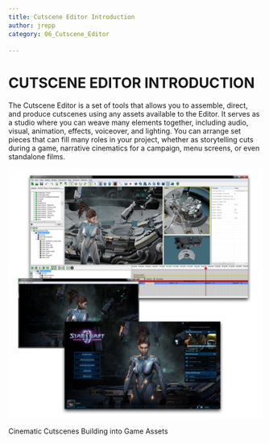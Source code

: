 ```yaml
---
title: Cutscene Editor Introduction
author: jrepp
category: 06_Cutscene_Editor

---
```

CUTSCENE EDITOR INTRODUCTION
============================

The Cutscene Editor is a set of tools that allows you to assemble,
direct, and produce cutscenes using any assets available to the Editor.
It serves as a studio where you can weave many elements together,
including audio, visual, animation, effects, voiceover, and lighting.
You can arrange set pieces that can fill many roles in your project,
whether as storytelling cuts during a game, narrative cinematics for a
campaign, menu screens, or even standalone films.

![Image](./resources/079_Cutscene_Editor_Introduction1.png)

Cinematic Cutscenes Building into Game Assets
